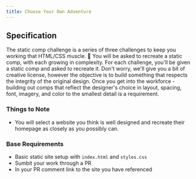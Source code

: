 ```yaml
---
title: Choose Your Own Adventure
---
```


## Specification
The static comp challenge is a series of three challenges to keep you working that HTML/CSS muscle. :muscle: You will be asked to recreate a static comp, with each growing in complexity. For each challenge, you'll be given a static comp and asked to recreate it. Don't worry, we'll give you a bit of creative license, however the objective is to build something that respects the integrity of the original design. Once you get into the workforce - building out comps that reflect the designer's choice in layout, spacing, font, imagery, and color to the smallest detail is a requirement.

### Things to Note
 - You will select a website you think is well designed and recreate their homepage as closely as you possibly can.

### Base Requirements

  - Basic static site setup with `index.html` and `styles.css`
  - Sumbit your work through a PR
  - In your PR comment link to the site you have referenced

